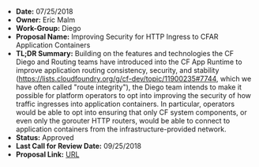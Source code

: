 - **Date:** 07/25/2018
- **Owner:** Eric Malm
- **Work-Group:** Diego
- **Proposal Name:** Improving Security for HTTP Ingress to CFAR Application Containers
- **TL;DR Summary:** Building on the features and technologies the CF Diego and Routing teams have introduced into the CF App Runtime to improve application routing consistency, security, and stability (https://lists.cloudfoundry.org/g/cf-dev/topic/11900235#7744, which we have often called "route integrity"), the Diego team intends to make it possible for platform operators to opt into improving the security of how traffic ingresses into application containers. In particular, operators would be able to opt into ensuring that only CF system components, or even only the gorouter HTTP routers, would be able to connect to application containers from the infrastructure-provided network.
- **Status:** Approved 
- **Last Call for Review Date:** 09/25/2018
- **Proposal Link:** [URL](https://docs.google.com/document/d/1DjapCLbdgGBmpuWt2P2PV-qm_vUwI_9IZHae9TbN_Pw/edit)
